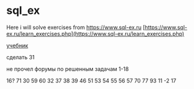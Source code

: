 # sql_ex
Here i will solve exercises from https://www.sql-ex.ru
[https://www.sql-ex.ru/learn_exercises.php](https://www.sql-ex.ru/learn_exercises.php)

[учебник](http://www.sql-tutorial.ru/ru/book_appendix_2_task_list.html)

сделать 31

не прочел форумы по решенным задачам 1-18

16?
71
30
59
60
32
37
38
39
46
51
53
54
55
56
57
70
77
93
11
-2
17

